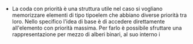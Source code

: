 - La coda con priorità è una struttura utile nel caso si vogliano memorizzare elementi di tipo tipoelem che abbiano diverse priorità tra loro. Nello specifico l'idea di base è di accedere direttamente all'elemento con priorità massima. Per farlo è possibile sfruttare una rappresentazione per mezzo di alberi  binari, al suo interno i